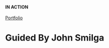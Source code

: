 #### IN ACTION

[Portfolio](https://gatsby-strapi-portfolio-project.netlify.app/)

# Guided By John Smilga
